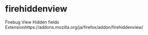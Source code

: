 firehiddenview
==============

Firebug View Hidden fields Extensionhttps://addons.mozilla.org/ja/firefox/addon/firehiddenview/
